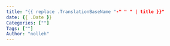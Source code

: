 ```yaml
---
title: "{{ replace .TranslationBaseName "-" " " | title }}"
date: {{ .Date }}
Categories: [""]
Tags: [""]
Author: "nolleh"
---
```

